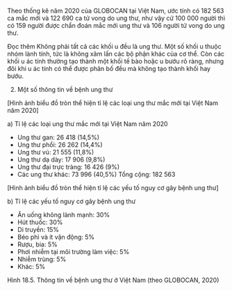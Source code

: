 Theo thống kê năm 2020 của GLOBOCAN tại Việt Nam, ước tính có 182 563 ca mắc mới và 122 690 ca tử vong do ung thư, như vậy cứ 100 000 người thì có 159 người được chẩn đoán mắc mới ung thư và 106 người tử vong do ung thư.

Đọc thêm
Không phải tất cả các khối u đều là ung thư. Một số khối u thuộc nhóm lành tính, tức là không xâm lấn các bộ phận khác của cơ thể. Còn các khối u ác tính thường tạo thành một khối tế bào hoặc u bướu rõ ràng, nhưng đôi khi u ác tính có thể được phân bố đều mà không tạo thành khối hay bướu.

2. Một số thông tin về bệnh ung thư

[Hình ảnh biểu đồ tròn thể hiện tỉ lệ các loại ung thư mắc mới tại Việt Nam năm 2020]

a) Tỉ lệ các loại ung thư mắc mới tại Việt Nam năm 2020
- Ung thư gan: 26 418 (14,5%)
- Ung thư phổi: 26 262 (14,4%)
- Ung thư vú: 21 555 (11,8%)
- Ung thư dạ dày: 17 906 (9,8%)
- Ung thư đại trực tràng: 16 426 (9%)
- Các ung thư khác: 73 996 (40,5%)
Tổng cộng: 182 563

[Hình ảnh biểu đồ tròn thể hiện tỉ lệ các yếu tố nguy cơ gây bệnh ung thư]

b) Tỉ lệ các yếu tố nguy cơ gây bệnh ung thư
- Ăn uống không lành mạnh: 30%
- Hút thuốc: 30%
- Di truyền: 15%
- Béo phì và ít vận động: 5%
- Rượu, bia: 5%
- Phơi nhiễm tại môi trường làm việc: 5%
- Nhiễm trùng: 5%
- Khác: 5%

Hình 18.5. Thông tin về bệnh ung thư ở Việt Nam (theo GLOBOCAN, 2020)